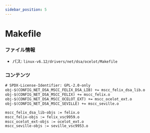 ```yaml
---
sidebar_position: 5
---
```

# Makefile

### ファイル情報

- パス: `linux-v6.12/drivers/net/dsa/ocelot/Makefile`

### コンテンツ

```txt
# SPDX-License-Identifier: GPL-2.0-only
obj-$(CONFIG_NET_DSA_MSCC_FELIX_DSA_LIB) += mscc_felix_dsa_lib.o
obj-$(CONFIG_NET_DSA_MSCC_FELIX) += mscc_felix.o
obj-$(CONFIG_NET_DSA_MSCC_OCELOT_EXT) += mscc_ocelot_ext.o
obj-$(CONFIG_NET_DSA_MSCC_SEVILLE) += mscc_seville.o

mscc_felix_dsa_lib-objs := felix.o
mscc_felix-objs := felix_vsc9959.o
mscc_ocelot_ext-objs := ocelot_ext.o
mscc_seville-objs := seville_vsc9953.o

```
